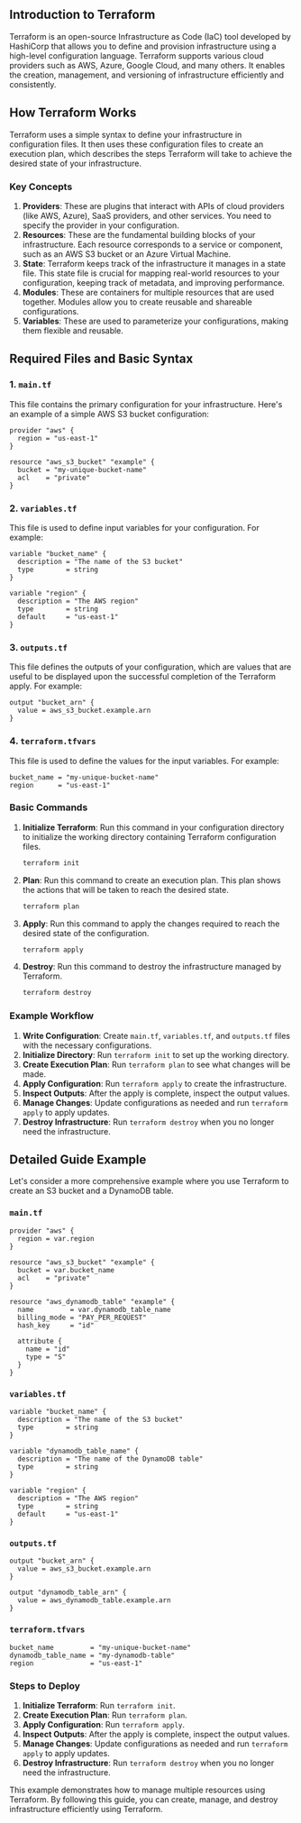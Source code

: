 ## Introduction to Terraform

Terraform is an open-source Infrastructure as Code (IaC) tool developed by HashiCorp that allows you to define and provision infrastructure using a high-level configuration language. Terraform supports various cloud providers such as AWS, Azure, Google Cloud, and many others. It enables the creation, management, and versioning of infrastructure efficiently and consistently.

## How Terraform Works

Terraform uses a simple syntax to define your infrastructure in configuration files. It then uses these configuration files to create an execution plan, which describes the steps Terraform will take to achieve the desired state of your infrastructure.

### Key Concepts

1. **Providers**: These are plugins that interact with APIs of cloud providers (like AWS, Azure), SaaS providers, and other services. You need to specify the provider in your configuration.
2. **Resources**: These are the fundamental building blocks of your infrastructure. Each resource corresponds to a service or component, such as an AWS S3 bucket or an Azure Virtual Machine.
3. **State**: Terraform keeps track of the infrastructure it manages in a state file. This state file is crucial for mapping real-world resources to your configuration, keeping track of metadata, and improving performance.
4. **Modules**: These are containers for multiple resources that are used together. Modules allow you to create reusable and shareable configurations.
5. **Variables**: These are used to parameterize your configurations, making them flexible and reusable.

## Required Files and Basic Syntax

### 1. `main.tf`

This file contains the primary configuration for your infrastructure. Here's an example of a simple AWS S3 bucket configuration:

```hcl
provider "aws" {
  region = "us-east-1"
}

resource "aws_s3_bucket" "example" {
  bucket = "my-unique-bucket-name"
  acl    = "private"
}
```

### 2. `variables.tf`

This file is used to define input variables for your configuration. For example:

```hcl
variable "bucket_name" {
  description = "The name of the S3 bucket"
  type        = string
}

variable "region" {
  description = "The AWS region"
  type        = string
  default     = "us-east-1"
}
```

### 3. `outputs.tf`

This file defines the outputs of your configuration, which are values that are useful to be displayed upon the successful completion of the Terraform apply. For example:

```hcl
output "bucket_arn" {
  value = aws_s3_bucket.example.arn
}
```

### 4. `terraform.tfvars`

This file is used to define the values for the input variables. For example:

```hcl
bucket_name = "my-unique-bucket-name"
region      = "us-east-1"
```

### Basic Commands

1. **Initialize Terraform**: Run this command in your configuration directory to initialize the working directory containing Terraform configuration files.
   ```sh
   terraform init
   ```

2. **Plan**: Run this command to create an execution plan. This plan shows the actions that will be taken to reach the desired state.
   ```sh
   terraform plan
   ```

3. **Apply**: Run this command to apply the changes required to reach the desired state of the configuration.
   ```sh
   terraform apply
   ```

4. **Destroy**: Run this command to destroy the infrastructure managed by Terraform.
   ```sh
   terraform destroy
   ```

### Example Workflow

1. **Write Configuration**: Create `main.tf`, `variables.tf`, and `outputs.tf` files with the necessary configurations.
2. **Initialize Directory**: Run `terraform init` to set up the working directory.
3. **Create Execution Plan**: Run `terraform plan` to see what changes will be made.
4. **Apply Configuration**: Run `terraform apply` to create the infrastructure.
5. **Inspect Outputs**: After the apply is complete, inspect the output values.
6. **Manage Changes**: Update configurations as needed and run `terraform apply` to apply updates.
7. **Destroy Infrastructure**: Run `terraform destroy` when you no longer need the infrastructure.

## Detailed Guide Example

Let's consider a more comprehensive example where you use Terraform to create an S3 bucket and a DynamoDB table.

### `main.tf`

```hcl
provider "aws" {
  region = var.region
}

resource "aws_s3_bucket" "example" {
  bucket = var.bucket_name
  acl    = "private"
}

resource "aws_dynamodb_table" "example" {
  name         = var.dynamodb_table_name
  billing_mode = "PAY_PER_REQUEST"
  hash_key     = "id"

  attribute {
    name = "id"
    type = "S"
  }
}
```

### `variables.tf`

```hcl
variable "bucket_name" {
  description = "The name of the S3 bucket"
  type        = string
}

variable "dynamodb_table_name" {
  description = "The name of the DynamoDB table"
  type        = string
}

variable "region" {
  description = "The AWS region"
  type        = string
  default     = "us-east-1"
}
```

### `outputs.tf`

```hcl
output "bucket_arn" {
  value = aws_s3_bucket.example.arn
}

output "dynamodb_table_arn" {
  value = aws_dynamodb_table.example.arn
}
```

### `terraform.tfvars`

```hcl
bucket_name         = "my-unique-bucket-name"
dynamodb_table_name = "my-dynamodb-table"
region              = "us-east-1"
```

### Steps to Deploy

1. **Initialize Terraform**: Run `terraform init`.
2. **Create Execution Plan**: Run `terraform plan`.
3. **Apply Configuration**: Run `terraform apply`.
4. **Inspect Outputs**: After the apply is complete, inspect the output values.
5. **Manage Changes**: Update configurations as needed and run `terraform apply` to apply updates.
6. **Destroy Infrastructure**: Run `terraform destroy` when you no longer need the infrastructure.

This example demonstrates how to manage multiple resources using Terraform. By following this guide, you can create, manage, and destroy infrastructure efficiently using Terraform.